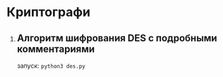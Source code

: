 # Криптографи
1. ## Алгоритм шифрования DES с подробными комментариями
      запуск: ``` python3 des.py ```
